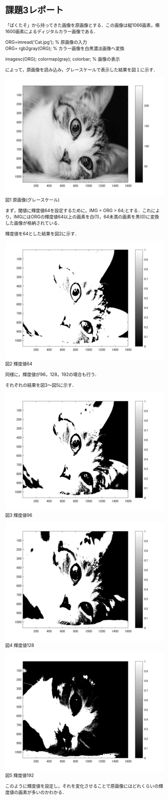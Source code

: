 # 課題3レポート

「ぱくたそ」から持ってきた画像を原画像とする．この画像は縦1066画素，横1600画素によるディジタルカラー画像である．

ORG=imread('Cat.jpg'); % 原画像の入力  
ORG= rgb2gray(ORG); % カラー画像を白黒濃淡画像へ変換  
  
imagesc(ORG); colormap(gray); colorbar; % 画像の表示  

によって，原画像を読み込み，グレースケールで表示した結果を図１に示す．

![原画像](https://github.com/Tomoya-A/MyFolder/blob/master/kadai3/kadai3_1.jpg)  
図1 原画像(グレースケール)

まず，閾値に輝度値64を設定するために，IMG = ORG > 64;とする．これにより，IMGにはORGの輝度値64以上の画素を白(1)，64未満の画素を黒(0)に変換した画像が格納されている．

輝度値を64とした結果を図2に示す．

![原画像](https://github.com/Tomoya-A/MyFolder/blob/master/kadai3/kadai3_2.jpg)  
図2 輝度値64

同様に，輝度値が96，128，192の場合も行う．

それぞれの結果を図3～図5に示す．

![原画像](https://github.com/Tomoya-A/MyFolder/blob/master/kadai3/kadai3_3.jpg)  
図3 輝度値96

![原画像](https://github.com/Tomoya-A/MyFolder/blob/master/kadai3/kadai3_4.jpg)  
図4 輝度値128

![原画像](https://github.com/Tomoya-A/MyFolder/blob/master/kadai3/kadai3_5.jpg)  
図5 輝度値192

このように輝度値を設定し，それを変化させることで原画像にはどれくらいの輝度値の画素が多いのかわかる．
